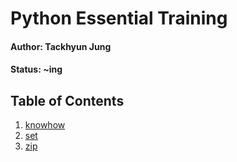 # Python Essential Training

#### Author: Tackhyun Jung

#### Status: ~ing

## Table of Contents

1. [knowhow](https://github.com/takhyun12/Python-Essential-Training/blob/main/knowhow.md)
2. [set](https://github.com/takhyun12/Python-Essential-Training/blob/main/set.md)
3. [zip](https://github.com/takhyun12/Python-Essential-Training/blob/main/zip.md)

